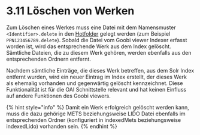 # 3.11  Löschen von Werken

Zum Löschen eines Werkes muss eine Datei mit dem Namensmuster `<Identifier>.delete` in den [Hotfolder](verzeichnisse.md#3-2-1-parameter-hotfolder) gelegt werden \(zum Beispiel `PPN123456789.delete`\). Sobald die Datei vom Goobi viewer Indexer erfasst worden ist, wird das entsprechende Werk aus dem Index gelöscht. Sämtliche Dateien, die zu diesem Werk gehören, werden ebenfalls aus den entsprechenden Ordnern entfernt.

Nachdem sämtliche Einträge, die dieses Werk betreffen, aus dem Solr Index entfernt wurden, wird ein neuer Eintrag im Index erstellt, der dieses Werk als ehemalig vorhanden und gegenwärtig gelöscht kennzeichnet. Diese Funktionalität ist für die OAI Schnittstelle relevant und hat keinen Einfluss auf andere Funktionen des Goobi viewers.

{% hint style="info" %}
Damit ein Werk erfolgreich gelöscht werden kann, muss die dazu gehörige METS beziehungsweise LIDO Datei ebenfalls im entsprechenden Ordner \(konfiguriert in indexedMets beziehungsweise indexedLido\) vorhanden sein.
{% endhint %}

